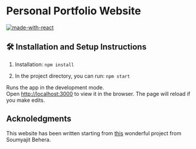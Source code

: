 # Personal Portfolio Website

<!-- [![Website status](https://img.shields.io/website-up-down-green-red/https/mspronesti.github.io.svg?label=Website%20status)](https://chengb-2.github.io/personal-website/)&nbsp; -->

[![made-with-react](https://img.shields.io/badge/Made%20with-React-orange.svg)](http://commonmark.org)

## 🛠 Installation and Setup Instructions

1. Installation: `npm install`

2. In the project directory, you can run: `npm start`

Runs the app in the development mode.\
Open [http://localhost:3000](http://localhost:3000) to view it in the browser.
The page will reload if you make edits.

## Acknoledgments

This website has been written starting from [this](https://github.com/soumyajit4419/Portfolio) wonderful project from Soumyajit Behera.

